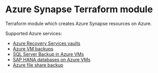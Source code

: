 # Azure Synapse Terraform module

Terraform module which creates Azure Synapse resources on Azure.

Supported Azure services:

* [Azure Recovery Services vaults](https://learn.microsoft.com/en-us/azure/backup/backup-azure-recovery-services-vault-overview)
* [Azure VM backups](https://learn.microsoft.com/en-us/azure/backup/backup-support-matrix-iaas)
* [SQL Server Backup in Azure VMs](https://learn.microsoft.com/en-us/azure/backup/sql-support-matrix)
* [SAP HANA databases on Azure VMs](https://learn.microsoft.com/en-us/azure/backup/sap-hana-backup-support-matrix)
* [Azure file share backup](https://learn.microsoft.com/en-us/azure/backup/azure-file-share-support-matrix)